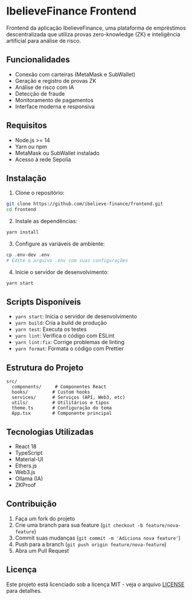 # IbelieveFinance Frontend

Frontend da aplicação IbelieveFinance, uma plataforma de empréstimos descentralizada que utiliza provas zero-knowledge (ZK) e inteligência artificial para análise de risco.

## Funcionalidades

- Conexão com carteiras (MetaMask e SubWallet)
- Geração e registro de provas ZK
- Análise de risco com IA
- Detecção de fraude
- Monitoramento de pagamentos
- Interface moderna e responsiva

## Requisitos

- Node.js >= 14
- Yarn ou npm
- MetaMask ou SubWallet instalado
- Acesso à rede Sepolia

## Instalação

1. Clone o repositório:
```bash
git clone https://github.com/ibelieve-finance/frontend.git
cd frontend
```

2. Instale as dependências:
```bash
yarn install
```

3. Configure as variáveis de ambiente:
```bash
cp .env-dev .env
# Edite o arquivo .env com suas configurações
```

4. Inicie o servidor de desenvolvimento:
```bash
yarn start
```

## Scripts Disponíveis

- `yarn start`: Inicia o servidor de desenvolvimento
- `yarn build`: Cria a build de produção
- `yarn test`: Executa os testes
- `yarn lint`: Verifica o código com ESLint
- `yarn lint:fix`: Corrige problemas de linting
- `yarn format`: Formata o código com Prettier

## Estrutura do Projeto

```
src/
  components/     # Componentes React
  hooks/         # Custom hooks
  services/      # Serviços (API, Web3, etc)
  utils/         # Utilitários e tipos
  theme.ts       # Configuração do tema
  App.tsx        # Componente principal
```

## Tecnologias Utilizadas

- React 18
- TypeScript
- Material-UI
- Ethers.js
- Web3.js
- Ollama (IA)
- ZKProof

## Contribuição

1. Faça um fork do projeto
2. Crie uma branch para sua feature (`git checkout -b feature/nova-feature`)
3. Commit suas mudanças (`git commit -m 'Adiciona nova feature'`)
4. Push para a branch (`git push origin feature/nova-feature`)
5. Abra um Pull Request

## Licença

Este projeto está licenciado sob a licença MIT - veja o arquivo [LICENSE](LICENSE) para detalhes.
